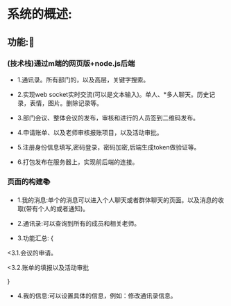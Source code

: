 # 系统的概述:
## 功能::memo:
### (技术栈)通过m端的网页版+node.js后端
- 1.通讯录。所有部门的，以及高层，关键字搜索。

- 2.实现web socket实时交流(可以是文本输入)。单人、*多人聊天。历史记录，表情，图片。删除记录等。

- 3.部门会议、整体会议的发布，审核和进行的人员签到二维码发布。

- 4.申请账单、以及老师审核报账项目，以及活动审批。

- 5.注册身份信息填写,密码登录，密码加密,后端生成token做验证等。

- 6.打包发布在服务器上，实现前后端的连接。

### 页面的构建:books:
- 1.我的消息:单个的消息可以进入个人聊天或者群体聊天的页面。以及消息的收取(带有个人的或者通知)。


- 2.通讯录:可以查询到所有的成员和相关老师。


- 3.功能汇总: 
{

<3.1.会议的申请。

<3.2.账单的填报以及活动审批

}


- 4.我的信息:可以设置具体的信息，例如：修改通讯录信息。



